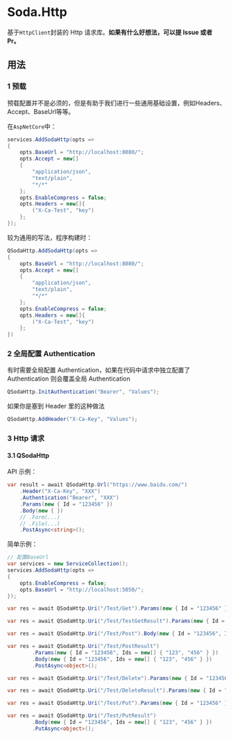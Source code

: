 # Soda.Http

基于`HttpClient`封装的 Http 请求库。**如果有什么好想法，可以提 Issue 或者 Pr。**

## 用法

### 1 预载

预载配置并不是必须的，但是有助于我们进行一些通用基础设置，例如Headers、Accept、BaseUrl等等。

在`AspNetCore`中：

```csharp
services.AddSodaHttp(opts =>
{
    opts.BaseUrl = "http://localhost:8080/";
    opts.Accept = new[]
    {
        "application/json",
        "text/plain",
        "*/*"
    };
    opts.EnableCompress = false;
    opts.Headers = new[]{
        ("X-Ca-Test", "key")
    };
});
```

较为通用的写法，程序构建时：

```csharp
QSodaHttp.AddSodaHttp(opts =>
{
    opts.BaseUrl = "http://localhost:8080/";
    opts.Accept = new[]
    {
        "application/json",
        "text/plain",
        "*/*"
    };
    opts.EnableCompress = false;
    opts.Headers = new[]{
        ("X-Ca-Test", "key")
    };
})
```

### 2 全局配置 Authentication

有时需要全局配置 Authentication，如果在代码中请求中独立配置了 Authentication 则会覆盖全局 Authentication

```csharp
QSodaHttp.InitAuthentication("Bearer", "Values");
```

如果你是塞到 Header 里的这种做法

```csharp
QSodaHttp.AddHeader("X-Ca-Key", "Values");
```

### 3 Http 请求

#### 3.1 QSodaHttp

API 示例：

```csharp
var result = await QSodaHttp.Url("https://www.baidu.com/")
    .Header("X-Ca-Key", "XXX")
    .Authentication("Bearer", "XXX")
    .Params(new { Id = "123456" })
    .Body(new { })
    // .Form(...)
    // .File(...)
    .PostAsync<string>();
```

简单示例：

```csharp
// 配置BaseUrl
var services = new ServiceCollection();
services.AddSodaHttp(opts =>
{
    opts.EnableCompress = false;
    opts.BaseUrl = "http://localhost:5050/";
});
```

```csharp
var res = await QSodaHttp.Uri("/Test/Get").Params(new { Id = "123456" }).GetAsync<object>();
```

```csharp
var res = await QSodaHttp.Uri("/Test/TestGetResult").Params(new { Id = "123456", Ids = new[] { "123", "456" } }).GetAsync<object>();
```

```csharp
var res = await QSodaHttp.Uri("/Test/Post").Body(new { Id = "123456", Ids = new[] { "123", "456" } }).PostAsync<object>();
```

```csharp
var res = await QSodaHttp.Uri("/Test/PostResult")
        .Params(new { Id = "123456", Ids = new[] { "123", "456" } })
        .Body(new { Id = "123456", Ids = new[] { "123", "456" } })
        .PostAsync<object>();
```

```csharp
var res = await QSodaHttp.Uri("/Test/Delete").Params(new { Id = "123456" }).DeleteAsync<object>();
```

```csharp
var res = await QSodaHttp.Uri("/Test/DeleteResult").Params(new { Id = "123456", Ids = new[] { "123", "456" } }).DeleteAsync<object>();
```

```csharp
var res = await QSodaHttp.Uri("/Test/Put").Params(new { Id = "123456" }).PutAsync<object>();
```

```csharp
var res = await QSodaHttp.Uri("/Test/PutResult")
        .Body(new { Id = "123456", Ids = new[] { "123", "456" } })
        .PutAsync<object>();
```
